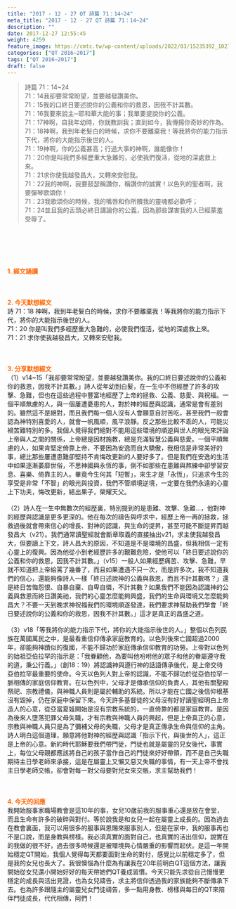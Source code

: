 ```yaml
---
title: "2017 - 12 - 27 QT 詩篇 71：14~24"
meta_title: "2017 - 12 - 27 QT 詩篇 71：14~24"
description: ""
date: 2017-12-27 12:55:45
weight: 4259
feature_image: https://cmtc.tw/wp-content/uploads/2022/03/15235392_10211799862337740_180693556567566654_o-1.webp
categories: ["QT 2016~2017"]
tags: ["QT 2016~2017"]
draft: false
---
```


<blockquote>詩篇 71：14~24<br />
71：14我卻要常常盼望，並要越發讚美你。<br />
71：15我的口終日要述說你的公義和你的救恩，因我不計其數。<br />
71：16我要來說主─耶和華大能的事；我單要提說你的公義。<br />
71：17神啊，自我年幼時，你就教訓我；直到如今，我傳揚你奇妙的作為。<br />
71：18神啊，我到年老髮白的時候，求你不要離棄我！等我將你的能力指示下代，將你的大能指示後世的人。<br />
71：19神啊，你的公義甚高；行過大事的神啊，誰能像你！<br />
71：20你是叫我們多經歷重大急難的，必使我們復活，從地的深處救上來。<br />
71：21求你使我越發昌大，又轉來安慰我。<br />
71：22我的神啊，我要鼓瑟稱讚你，稱讚你的誠實！以色列的聖者啊，我要彈琴歌頌你！<br />
71：23我歌頌你的時候，我的嘴唇和你所贖我的靈魂都必歡呼；<br />
71：24並且我的舌頭必終日講論你的公義，因為那些謀害我的人已經蒙羞受辱了。</blockquote><br />
&nbsp;<br />
<br />
&nbsp;<br />
<br />
<span style="color: #ff6600;"><strong>1. </strong><strong>經文誦讀</strong></span><br />
<br />
<span style="color: #ff6600;"><strong> </strong></span><br />
<br />
<span style="color: #ff6600;"><strong>2. 今天默想</strong><strong>經文<br />
</strong></span>詩 71：18 神啊，我到年老髮白的時候，求你不要離棄我！等我將你的能力指示下代，將你的大能指示後世的人。<br />
71：20 你是叫我們多經歷重大急難的，必使我們復活，從地的深處救上來。<br />
71：21 求你使我越發昌大，又轉來安慰我。<br />
<br />
&nbsp;<br />
<br />
<span style="color: #ff6600;"><strong>3. 分享默想經文<br />
</strong></span>（1）v14~15「我卻要常常盼望，並要越發讚美你。我的口終日要述說你的公義和你的救恩，因我不計其數。」詩人從年幼到白髮，在一生中不但經歷了許多的攻擊、急難，但也在這些過程中豐富地經歷了上帝的拯救、公義、慈愛、與祝福。一個平順無慮的人，與一個屢遭憂患的人，對於神的經歷與認識，通常是會有差別的。雖然這不是絕對，而且我們每一個人沒有人會願意自討苦吃，甚至我們一般會認為神特別喜愛的人，就會一帆風順，風平浪靜。反之那些比較不乖的人，可能災禍苦難特別的多。我個人覺得我們絕對不能用這些環境的順逆與世人的眼光來評論上帝與人之間的關係，上帝總是因材施教，總是充滿智慧公義與慈愛。一個平順無慮的人，如果肯堅定倚靠上帝，不要因為安逸而自大驕傲，我相信是非常美好的事，總比那些屢遭患難卻堅持不肯悔改更新的人要好多了。但是我們在安逸的生活中如果逐漸萎靡世俗，不思神國與永恆的事，倒不如那些在患難與熬練中卻學習安息、喜樂、倚靠主的人。畢竟今生何其「短暫」，來生才是「永恆」，只追求今生的享受是非常「不智」的眼光與投資，我們不管順境逆境，一定要在我們永遠的心靈上下功夫，悔改更新，結出果子，榮耀天父。<br />
<br />
（2）詩人在一生中無數次的經歷裏，特別提到的是患難、攻擊、急難…，他對神的經歷與認識是更多更深的。他在每次的禱告與呼求中，經歷上帝一再的拯救，拯救過後就會帶來信心的增長、對神的認識，與生命的提昇，甚至可能不斷提昇而越發昌大（v21）。我們通常讀聖經就會斷章取義的直接抽出v21，求主使我越發昌大，但要讀上下文，詩人昌大的原因，不知道是不是環境的昌盛，但我相信一定有心靈上的復興。因為他從小到老經歷許多的艱難危險，使他可以「終日要述說你的公義和你的救恩，因我不計其數。」（v15）一般人如果經歷痛苦、攻擊、急難，早就不知道把上帝給罵了幾番了，而且如果遭遇不只一次，而是許多次，我不知道我們的信心，還能夠像詩人一樣「終日述說神的公義與救恩，而且不計其數嗎？」還是終日苦悔怨恨、自暴自棄、自卑自憐，不計其數？如果我們不能因為認識神的公義與救恩而終日讚美祂，我們的心靈怎麼能夠興盛，我們的生命與環境又怎麼能夠昌大？不要一天到晚求神祝福我們的環境順遂發達，我們要求神幫助我們學會「終日要述說你的公義和你的救恩，因我不計其數。」這才是真正的昌盛之道。<br />
<br />
（3）v18「等我將你的能力指示下代，將你的大能指示後世的人。」整個以色列民族在萬國萬民之中，是最看重信仰傳承家庭教育的。以色列後來亡國超過2000年，卻能夠神蹟似的復國，不能不歸功於家庭傳承信仰教育的功勞。上帝對以色列的始祖亞伯拉罕的指示是：「我眷顧他，為要叫他吩咐他的眾子和他的眷屬遵守我的道，秉公行義。」（創18：19）將認識神與遵行神的話語傳承後代，是上帝交待亞伯拉罕最重要的使命。今天以色列人對上帝的認識，不能不歸功於從亞伯拉罕一脈相傳的家庭信仰教育。在以色列中，父母才是傳承信仰的負責人，其他有關聖殿祭祀、宗教禮儀，與神職人員則是屬於輔助的系統。所以才能在亡國之後信仰根基沒有毀掉，仍在家庭中保留下來。今天許多基督徒的父母沒有好好讀聖經明白上帝造人的心意，從亞當夏娃開始是沒有宗教系統的，一直倚靠的都是家庭教育。是因為後來人墮落犯罪父母失職，才有宗教與神職人員的興起，但是上帝真正的心意，宗教與神職人員只是為了彌補父母的失職，父母才是真正傳承生命與信仰的主角。詩人明白這個道理，願意將他對神的經歷與認識「指示下代，與後世的人」，這正是上帝的心意。新約時代耶穌要我們帶門徒，門徒也就是屬靈的兒女後代，事實上，每位父母親都應該將自己的孩子當作自己的門徒來好好帶領，而不是自己失職期待主日學老師來承接，這是在屬靈上又懶又惡又失職的事情，有一天上帝不會找主日學老師交帳，卻會對每一對父母要對兒女來交帳，求主幫助我們！<br />
<br />
&nbsp;<br />
<br />
<span style="color: #ff6600;"><strong>4. 今天的回應<br />
</strong></span>我開始服事家職場教會是這10年的事，女兒10歲前我的服事重心還是放在會堂，而且生命有許多的破碎與對付。等於說我是和女兒一起在屬靈上成長的。因為過去在教會裏面，我可以用很多的服事與恩賜來服事別人，但是在家中，我的服事再也不是口說，而是身教與榜樣。我必須真實的面對自己，也真實的活出信仰，說實在的我做的很不好，過去很多時候還是被環境與心情嚴重的影響而起伏。是這一年開始穩定QT開始，我個人覺得每天都要面對生命的對付，感覺比以前穩定多了，但是我的女兒也長大了。我很懊惱為什麼為有讓我在20年前明白QT這個方法，讓我開始從女兒還小開始好好的每天帶她們QT養成習慣。今天只能先求從自己慢慢更穩定的成長與活出見證，也為女兒禱告，求主將信仰透過我的家族能夠不斷傳承下去。也為許多跟隨主的屬靈兒女門徒禱告，多一點用身教、榜樣與每日的QT來陪伴門徒成長，代代相傳，阿們！<br />
<br />
&nbsp;
        